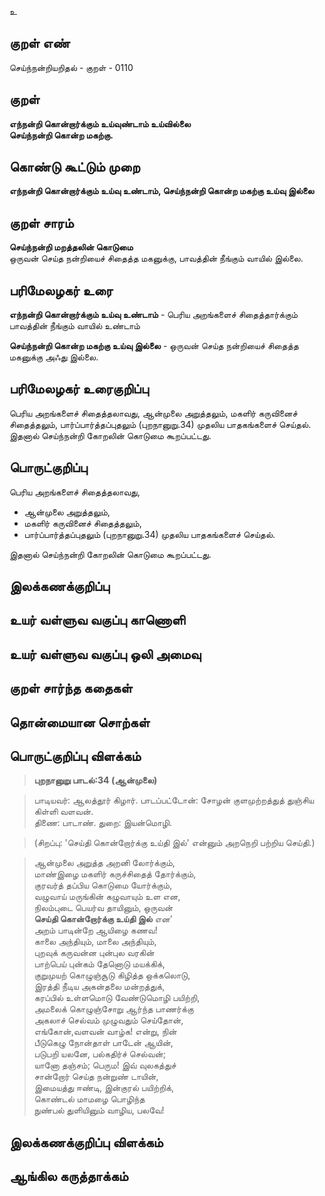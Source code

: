 உ

## குறள் எண் 

செய்ந்நன்றியறிதல் - குறள் - 0110  

## குறள் 

**எந்நன்றி கொன்றார்க்கும் உய்வுண்டாம் உய்வில்லை  
செய்ந்நன்றி கொன்ற மகற்கு.** 

## கொண்டு கூட்டும் முறை

**எந்நன்றி கொன்றார்க்கும் உய்வு உண்டாம், செய்ந்நன்றி கொன்ற மகற்கு உய்வு இல்லை**  

## குறள் சாரம் 

**செய்ந்நன்றி மறத்தலின் கொடுமை**  
ஒருவன் செய்த நன்றியைச் சிதைத்த மகனுக்கு,  பாவத்தின் நீங்கும் வாயில் இல்லை.  

## பரிமேலழகர் உரை

**எந்நன்றி கொன்றார்க்கும் உய்வு உண்டாம்** - பெரிய அறங்களைச் சிதைத்தார்க்கும் பாவத்தின் நீங்கும் வாயில் உண்டாம்  

**செய்ந்நன்றி கொன்ற மகற்கு உய்வு இல்லை** - ஒருவன் செய்த நன்றியைச் சிதைத்த மகனுக்கு அஃது இல்லை.

## பரிமேலழகர் உரைகுறிப்பு   

பெரிய அறங்களைச் சிதைத்தலாவது, ஆன்முலை அறுத்தலும், மகளிர் கருவினைச் சிதைத்தலும், பார்ப்பார்த்தப்புதலும் (புறநானுறு.34)  முதலிய பாதகங்களைச் செய்தல்.  
இதனால் செய்ந்நன்றி கோறலின் கொடுமை கூறப்பட்டது.    

## பொருட்குறிப்பு 

பெரிய அறங்களைச் சிதைத்தலாவது,  
* ஆன்முலை அறுத்தலும்,  
* மகளிர் கருவினைச் சிதைத்தலும்,  
* பார்ப்பார்த்தப்புதலும் (புறநானுறு.34)  முதலிய பாதகங்களைச் செய்தல்.  

இதனால் செய்ந்நன்றி கோறலின் கொடுமை கூறப்பட்டது.  

## இலக்கணக்குறிப்பு  


## உயர் வள்ளுவ வகுப்பு காணொளி


## உயர் வள்ளுவ வகுப்பு ஒலி அமைவு 

 
## குறள் சார்ந்த கதைகள் 


## தொன்மையான சொற்கள்


## பொருட்குறிப்பு விளக்கம்

>**புறநானுறு பாடல்:34 (ஆன்முலை)**    

>பாடியவர்: 		ஆலத்தூர் கிழார். பாடப்பட்டோன்:	சோழன் குளமுற்றத்துத் துஞ்சிய கிள்ளி வளவன்.  
>திணை:	பாடாண்.	துறை:	இயன்மொழி.    

>(சிறப்பு:	 'செய்தி கொன்றோர்க்கு உய்தி இல்' என்னும் அறநெறி பற்றிய செய்தி.)  

>ஆன்முலை அறுத்த அறனி லோர்க்கும்,  
>மாண்இழை மகளிர் கருச்சிதைத் தோர்க்கும்,  
>குரவர்த் தப்பிய கொடுமை யோர்க்கும்,  
>வழுவாய் மருங்கின் கழுவாயும் உள என,  
>நிலம்புடை பெயர்வ தாயினும், ஒருவன்  
>**செய்தி கொன்றோர்க்கு உய்தி இல்** என’  
>அறம் பாடின்றே ஆயிழை கணவ!  
>காலை அந்தியும், மாலை அந்தியும்,  
>புறவுக் கருவன்ன புன்புல வரகின்  
>பாற்பெய் புன்கம் தேனொடு மயக்கிக்,  
>குறுமுயற் கொழுஞ்சூடு கிழித்த ஒக்கலொடு,  
>இரத்தி நீடிய அகன்தலை மன்றத்துக்,  
>கரப்பில் உள்ளமொடு வேண்டுமொழி பயிற்றி,  
>அமலைக் கொழுஞ்சோறு ஆர்ந்த பாணர்க்கு  
>அகலாச் செல்வம் முழுவதும் செய்தோன்,  
>எங்கோன்,வளவன் வாழ்க! என்று, நின்  
>பீடுகெழு நோன்தாள் பாடேன் ஆயின்,  
>படுபறி யலனே, பல்கதிர்ச் செல்வன்;  
>யானோ தஞ்சம்; பெரும! இவ் வுலகத்துச்  
>சான்றோர் செய்த நன்றுண் டாயின்,  
>இமையத்து ஈண்டி, இன்குரல் பயிற்றிக்,  
>கொண்டல் மாமழை பொழிந்த  
>நுண்பல் துளியினும் வாழிய, பலவே! 

## இலக்கணக்குறிப்பு விளக்கம்


## ஆங்கில கருத்தாக்கம் 



